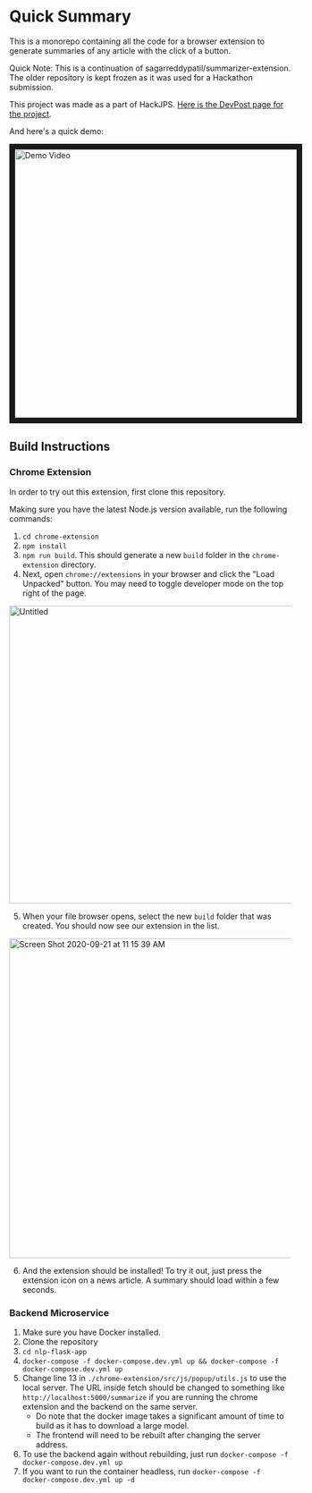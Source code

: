 # Quick Summary

This is a monorepo containing all the code for a browser extension to generate summaries of any article with the click of a button.

Quick Note: This is a continuation of sagarreddypatil/summarizer-extension. The older repository is kept frozen as it was used for a Hackathon submission.

This project was made as a part of HackJPS. [Here is the DevPost page for the project](https://devpost.com/software/summarizer-extension).

And here's a quick demo:

<a href="http://www.youtube.com/watch?feature=player_embedded&v=TJP5E46Aa1I
" target="_blank"><img src="http://img.youtube.com/vi/TJP5E46Aa1I/0.jpg" 
alt="Demo Video" width="640" height="480" border="10" /></a>

## Build Instructions

### Chrome Extension

In order to try out this extension, first clone this repository.

Making sure you have the latest Node.js version available, run the following commands:

1. `cd chrome-extension`
2. `npm install`
3. `npm run build`. This should generate a new `build` folder in the `chrome-extension` directory.
4. Next, open `chrome://extensions` in your browser and click the "Load Unpacked" button. You may need to toggle developer mode on the top right of the page.

  <img width="533" alt="Untitled" src="https://user-images.githubusercontent.com/30810402/93785055-a6155380-fbfb-11ea-9e9e-a6bb592c3b30.png">

5. When your file browser opens, select the new `build` folder that was created. You should now see our extension in the list.

<img width="572" alt="Screen Shot 2020-09-21 at 11 15 39 AM" src="https://user-images.githubusercontent.com/30810402/93785178-c9400300-fbfb-11ea-96a1-aa55c3d5c065.png">

6. And the extension should be installed! To try it out, just press the extension icon on a news article. A summary should load within a few seconds.

### Backend Microservice

1. Make sure you have Docker installed.
1. Clone the repository
1. `cd nlp-flask-app`
1. `docker-compose -f docker-compose.dev.yml up && docker-compose -f docker-compose.dev.yml up`
1. Change line 13 in `./chrome-extension/src/js/popup/utils.js` to use the local server. The URL inside fetch should be changed to something like `http://localhost:5000/summarize` if you are running the chrome extension and the backend on the same server.
   - Do note that the docker image takes a significant amount of time to build as it has to download a large model.
   - The frontend will need to be rebuilt after changing the server address.
1. To use the backend again without rebuilding, just run `docker-compose -f docker-compose.dev.yml up`
1. If you want to run the container headless, run `docker-compose -f docker-compose.dev.yml up -d`
